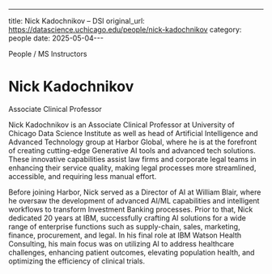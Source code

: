 ---
title: Nick Kadochnikov – DSI
original_url: https://datascience.uchicago.edu/people/nick-kadochnikov
category: people
date: 2025-05-04---

People / MS Instructors

# Nick Kadochnikov

Associate Clinical Professor

Nick Kadochnikov is an Associate Clinical Professor at University of Chicago Data Science Institute as well as head of Artificial Intelligence and Advanced Technology group at Harbor Global, where he is at the forefront of creating cutting-edge Generative AI tools and advanced tech solutions. These innovative capabilities assist law firms and corporate legal teams in enhancing their service quality, making legal processes more streamlined, accessible, and requiring less manual effort.

Before joining Harbor, Nick served as a Director of AI at William Blair, where he oversaw the development of advanced AI/ML capabilities and intelligent workflows to transform Investment Banking processes. Prior to that, Nick dedicated 20 years at IBM, successfully crafting AI solutions for a wide range of enterprise functions such as supply-chain, sales, marketing, finance, procurement, and legal. In his final role at IBM Watson Health Consulting, his main focus was on utilizing AI to address healthcare challenges, enhancing patient outcomes, elevating population health, and optimizing the efficiency of clinical trials.
